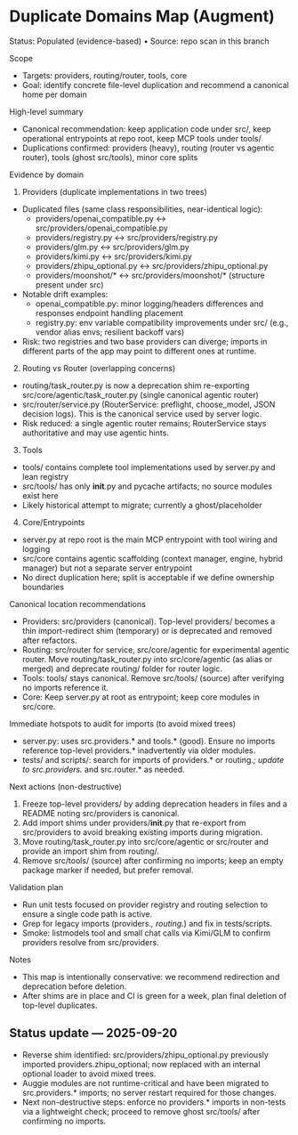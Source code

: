 # Duplicate Domains Map (Augment)

Status: Populated (evidence-based) • Source: repo scan in this branch

Scope
- Targets: providers, routing/router, tools, core
- Goal: identify concrete file-level duplication and recommend a canonical home per domain

High-level summary
- Canonical recommendation: keep application code under src/, keep operational entrypoints at repo root, keep MCP tools under tools/
- Duplications confirmed: providers (heavy), routing (router vs agentic router), tools (ghost src/tools), minor core splits

Evidence by domain

1) Providers (duplicate implementations in two trees)
- Duplicated files (same class responsibilities, near-identical logic):
  - providers/openai_compatible.py ↔ src/providers/openai_compatible.py
  - providers/registry.py ↔ src/providers/registry.py
  - providers/glm.py ↔ src/providers/glm.py
  - providers/kimi.py ↔ src/providers/kimi.py
  - providers/zhipu_optional.py ↔ src/providers/zhipu_optional.py
  - providers/moonshot/* ↔ src/providers/moonshot/* (structure present under src)
- Notable drift examples:
  - openai_compatible.py: minor logging/headers differences and responses endpoint handling placement
  - registry.py: env variable compatibility improvements under src/ (e.g., vendor alias envs; resilient backoff vars)
- Risk: two registries and two base providers can diverge; imports in different parts of the app may point to different ones at runtime.

2) Routing vs Router (overlapping concerns)
- routing/task_router.py is now a deprecation shim re-exporting src/core/agentic/task_router.py (single canonical agentic router)
- src/router/service.py (RouterService: preflight, choose_model, JSON decision logs). This is the canonical service used by server logic.
- Risk reduced: a single agentic router remains; RouterService stays authoritative and may use agentic hints.

3) Tools
- tools/ contains complete tool implementations used by server.py and lean registry
- src/tools/ has only __init__.py and pycache artifacts; no source modules exist here
- Likely historical attempt to migrate; currently a ghost/placeholder

4) Core/Entrypoints
- server.py at repo root is the main MCP entrypoint with tool wiring and logging
- src/core contains agentic scaffolding (context manager, engine, hybrid manager) but not a separate server entrypoint
- No direct duplication here; split is acceptable if we define ownership boundaries

Canonical location recommendations
- Providers: src/providers (canonical). Top-level providers/ becomes a thin import-redirect shim (temporary) or is deprecated and removed after refactors.
- Routing: src/router for service, src/core/agentic for experimental agentic router. Move routing/task_router.py into src/core/agentic (as alias or merged) and deprecate routing/ folder for router logic.
- Tools: tools/ stays canonical. Remove src/tools/ (source) after verifying no imports reference it.
- Core: Keep server.py at root as entrypoint; keep core modules in src/core.

Immediate hotspots to audit for imports (to avoid mixed trees)
- server.py: uses src.providers.* and tools.* (good). Ensure no imports reference top-level providers.* inadvertently via older modules.
- tests/ and scripts/: search for imports of providers.* or routing.*; update to src.providers.* and src.router.* as needed.

Next actions (non-destructive)
1) Freeze top-level providers/ by adding deprecation headers in files and a README noting src/providers is canonical.
2) Add import shims under providers/__init__.py that re-export from src/providers to avoid breaking existing imports during migration.
3) Move routing/task_router.py into src/core/agentic or src/router and provide an import shim from routing/.
4) Remove src/tools/ (source) after confirming no imports; keep an empty package marker if needed, but prefer removal.

Validation plan
- Run unit tests focused on provider registry and routing selection to ensure a single code path is active.
- Grep for legacy imports (providers.*, routing.*) and fix in tests/scripts.
- Smoke: listmodels tool and small chat calls via Kimi/GLM to confirm providers resolve from src/providers.

Notes
- This map is intentionally conservative: we recommend redirection and deprecation before deletion.
- After shims are in place and CI is green for a week, plan final deletion of top-level duplicates.



## Status update — 2025-09-20
- Reverse shim identified: src/providers/zhipu_optional.py previously imported providers.zhipu_optional; now replaced with an internal optional loader to avoid mixed trees.
- Auggie modules are not runtime-critical and have been migrated to src.providers.* imports; no server restart required for those changes.
- Next non-destructive steps: enforce no providers.* imports in non-tests via a lightweight check; proceed to remove ghost src/tools/ after confirming no imports.
